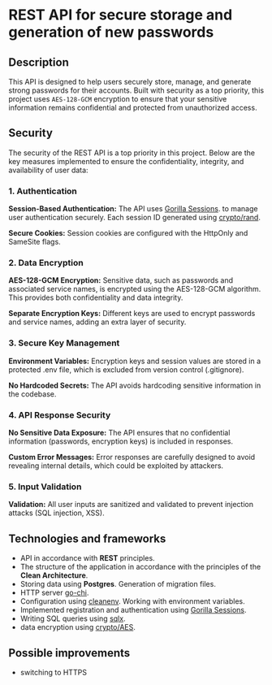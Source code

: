 # REST API for secure storage and generation of new passwords
## Description
This API is designed to help users securely store, manage, and generate strong passwords for their accounts. Built with security as a top priority, this project uses ```AES-128-GCM``` encryption to ensure that your sensitive information remains confidential and protected from unauthorized access. 
## Security
The security of the REST API is a top priority in this project. Below are the key measures implemented to ensure the confidentiality, integrity, and availability of user data:
### 1. Authentication
<b>Session-Based Authentication:</b> The API uses <a href = https://github.com/gorilla/sessions>Gorilla Sessions</a>. to manage user authentication securely. Each session ID generated using <a href = https://pkg.go.dev/crypto/rand>crypto/rand</a>.

<b>Secure Cookies:</b> Session cookies are configured with the HttpOnly and SameSite flags.

### 2. Data Encryption
<b>AES-128-GCM Encryption:</b> Sensitive data, such as passwords and associated service names, is encrypted using the AES-128-GCM algorithm. This provides both confidentiality and data integrity.

<b>Separate Encryption Keys:</b> Different keys are used to encrypt passwords and service names, adding an extra layer of security.

### 3. Secure Key Management
<b>Environment Variables:</b> Encryption keys and session values are stored in a protected .env file, which is excluded from version control (.gitignore).

<b>No Hardcoded Secrets:</b> The API avoids hardcoding sensitive information in the codebase.

### 4. API Response Security
<b>No Sensitive Data Exposure:</b> The API ensures that no confidential information (passwords, encryption keys) is included in responses.

<b>Custom Error Messages:</b> Error responses are carefully designed to avoid revealing internal details,  which could be exploited by attackers.

### 5. Input Validation
<b>Validation:</b> All user inputs are sanitized and validated to prevent injection attacks (SQL injection, XSS).

## Technologies and frameworks
  - API in accordance with <b>REST</b> principles.
  - The structure of the application in accordance with the principles of the <b>Clean Architecture</b>.
  - Storing data using <b>Postgres</b>. Generation of migration files.
  - HTTP server <a href = https://github.com/go-chi/chi>go-chi</a>.
  - Configuration using <a href = https://github.com/ilyakaznacheev/cleanenv>cleanenv</a>. Working with environment variables.
  - Implemented registration and authentication using <a href = https://github.com/gorilla/sessions>Gorilla Sessions</a>.
  - Writing SQL queries using <a href = https://github.com/jmoiron/sqlx>sqlx</a>.
  - data encryption using <a href = https://github.com/alpertayfun/crypto-aes>crypto/AES</a>.

## Possible improvements
  - switching to HTTPS
